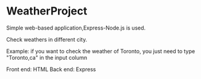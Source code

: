 # WeatherProject
Simple web-based application,Express-Node.js is used.

Check weathers in different city.

Example:
if you want to check the weather of Toronto, 
you just need to type "Toronto,ca" in the input column

Front end: HTML
Back end: Express
